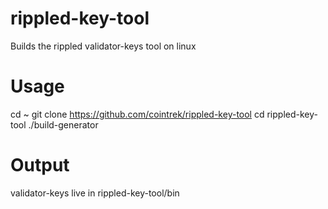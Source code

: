 # rippled-key-tool

Builds the rippled validator-keys tool on linux

# Usage

cd ~
git clone https://github.com/cointrek/rippled-key-tool
cd rippled-key-tool
./build-generator

# Output
validator-keys live in rippled-key-tool/bin
